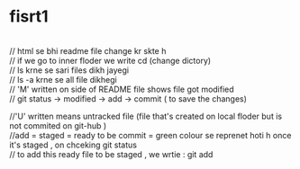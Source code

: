 # fisrt1 

<br>
// html se bhi readme file change kr skte h 
<br>
// if we go to inner floder we write cd (change dictory)
<br>
// ls krne se sari files dikh jayegi <br>
// ls -a krne se all file dikhegi<br>
// 'M' written on side of README file shows file got modified<br>
// git status -> modified -> add -> commit ( to save the changes)<br>

//'U' written means untracked file (file that's created on local floder but is not commited on git-hub )<br>
//add = staged = ready to be commit = green colour se reprenet hoti h once it's staged , on chceking git status<br>
// to add this ready file to be staged , we wrtie : git add <file-name><br>
